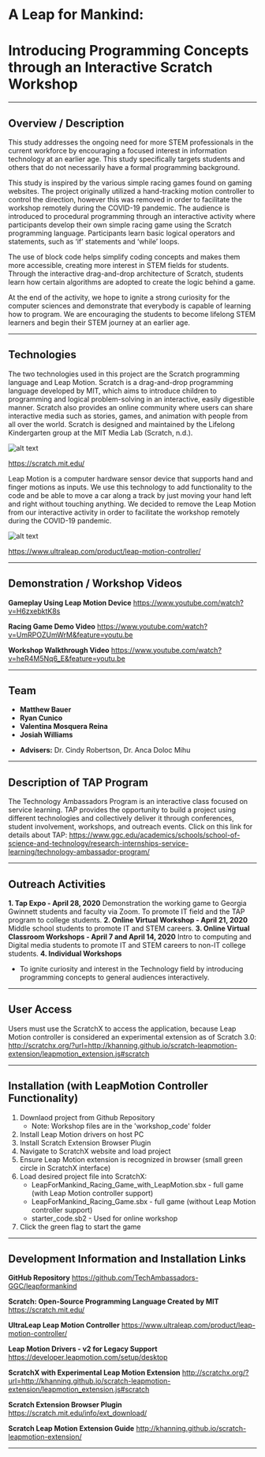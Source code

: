 # A Leap for Mankind:
# Introducing Programming Concepts through an Interactive Scratch Workshop
***
## Overview / Description
This study addresses the ongoing need for more STEM professionals in the current workforce by encouraging a focused interest in information technology at an earlier age.  This study specifically targets students and others that do not necessarily have a formal programming background. 

This study is inspired by the various simple racing games found on gaming websites. The project originally utilized a hand-tracking motion controller to control the direction, however this was removed in order to facilitate the workshop remotely during the COVID-19 pandemic.
The audience is introduced to procedural programming through an interactive activity where participants develop their own simple racing game using the Scratch programming language. Participants learn basic logical operators and statements, such as ‘if’ statements and ‘while’ loops. 

The use of block code helps simplify coding concepts and makes them more accessible, creating more interest in STEM fields for students.  Through the interactive drag-and-drop architecture of Scratch, students learn how certain algorithms are adopted to create the logic behind a game. 

At the end of the activity, we hope to ignite a strong curiosity for the computer sciences and demonstrate that everybody is capable of learning how to program. We are encouraging the students to become lifelong STEM learners and begin their STEM journey at an earlier age.
***
## Technologies ##
The two technologies used in this project are the Scratch programming language and Leap Motion. Scratch is a drag-and-drop programming language developed by MIT, which aims to introduce children to programming and logical problem-solving in an interactive, easily digestible manner. Scratch also provides an online community where users can share interactive media such as stories, games, and animation with people from all over the world.  Scratch is designed and maintained by the Lifelong Kindergarten group at the MIT Media Lab (Scratch, n.d.).

![alt text](https://github.com/TechAmbassadors-GGC/leapformankind/blob/master/media/technology/Scratch_02.png "Scratch Logo")

https://scratch.mit.edu/


Leap Motion is a computer hardware sensor device that supports hand and finger motions as inputs. We use this technology to add functionality to the code and be able to move a car along a track by just moving your hand left and right without touching anything.  We decided to remove the Leap Motion from our interactive activity in order to facilitate the workshop remotely during the COVID-19 pandemic.

![alt text](https://github.com/TechAmbassadors-GGC/leapformankind/blob/master/media/technology/LeapMotion_02.jpg "Leap Motion")

https://www.ultraleap.com/product/leap-motion-controller/
***
## Demonstration / Workshop Videos ##
**Gameplay Using Leap Motion Device**
https://www.youtube.com/watch?v=H6zxebktK8s

**Racing Game Demo Video**
https://www.youtube.com/watch?v=UmRPOZUmWrM&feature=youtu.be

**Workshop Walkthrough Video**
https://www.youtube.com/watch?v=heR4M5Nq6_E&feature=youtu.be
***
## Team ##
- **Matthew Bauer**
- **Ryan Cunico**
- **Valentina Mosquera Reina**
- **Josiah Williams**
* **Advisers:** 
Dr. Cindy Robertson, Dr. Anca Doloc Mihu
***
## Description of TAP Program ## 
The Technology Ambassadors Program is an interactive class focused on service learning. TAP provides the opportunity to build a project using different technologies and collectively deliver it through conferences, student involvement, workshops, and outreach events.
Click on this link for details about TAP: https://www.ggc.edu/academics/schools/school-of-science-and-technology/research-internships-service-learning/technology-ambassador-program/
***
## Outreach Activities ##
**1. Tap Expo - April 28, 2020** Demonstration the working game to Georgia Gwinnett students and faculty via Zoom. To promote IT field and the TAP program to college students.
**2. Online Virtual Workshop - April 21, 2020**  Middle school students to promote IT and STEM careers. 
**3. Online Virtual Classroom Workshops - April 7 and April 14, 2020**  Intro to computing and Digital media students to promote IT and STEM careers to non-IT college students. 
**4. Individual Workshops**
* To ignite curiosity and interest in the Technology field by introducing programming concepts to general audiences interactively.
***
## User Access ##
Users must use the ScratchX to access the application, because Leap Motion controller is considered an experimental extension as of Scratch 3.0:
http://scratchx.org/?url=http://khanning.github.io/scratch-leapmotion-extension/leapmotion_extension.js#scratch
***
## Installation (with LeapMotion Controller Functionality) ##
1. Downlaod project from Github Repository
     * Note: Workshop files are in the 'workshop_code' folder
2. Install Leap Motion drivers on host PC
3. Install Scratch Extension Browser Plugin
4. Navigate to ScratchX website and load project
5. Ensure Leap Motion extension is recognized in browser (small green circle in ScratchX interface)
6. Load desired project file into ScratchX: 
    * LeapForMankind_Racing_Game_with_LeapMotion.sbx - full game (with Leap Motion controller support)
    * LeapForMankind_Racing_Game.sbx - full game (without Leap Motion controller support)
    * starter_code.sb2 - Used for online workshop
7. Click the green flag to start the game
***
## Development Information and Installation Links ##
**GitHub Repository**
https://github.com/TechAmbassadors-GGC/leapformankind

**Scratch: Open-Source Programming Language Created by MIT**
https://scratch.mit.edu/

**UltraLeap Leap Motion Controller**
https://www.ultraleap.com/product/leap-motion-controller/

**Leap Motion Drivers - v2 for Legacy Support**
https://developer.leapmotion.com/setup/desktop

**ScratchX with Experimental Leap Motion Extension**
http://scratchx.org/?url=http://khanning.github.io/scratch-leapmotion-extension/leapmotion_extension.js#scratch

**Scratch Extension Browser Plugin**
https://scratch.mit.edu/info/ext_download/

**Scratch Leap Motion Extension Guide**
http://khanning.github.io/scratch-leapmotion-extension/
***
